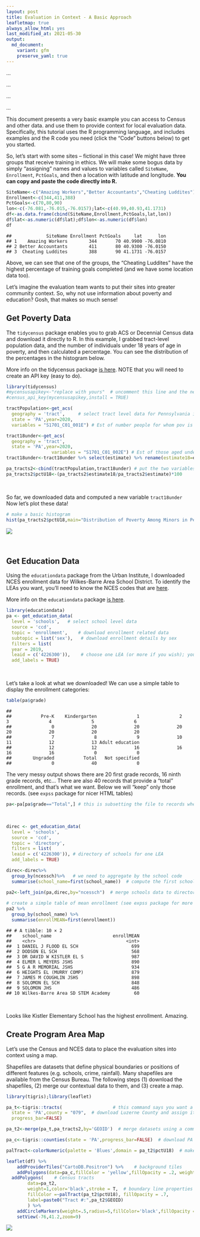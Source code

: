 ```yaml
---
layout: post  
title: Evaluation in Context - A Basic Approach
leafletmap: true
always_allow_html: yes
last_modified_at: 2021-05-30
output: 
  md_document:
    variant: gfm
    preserve_yaml: true
---
```


<head>
  <!--code-->
  
  <script src="libs/jquery/jquery.min.js"></script>
  <meta name="viewport" content="width=device-width, initial-scale=1" />
  <link href="libs/bootstrap/css/flatly.min.css" rel="stylesheet" />
  <script src="libs/bootstrap/js/bootstrap.min.js"></script>
  <script src="libs/bootstrap/shim/html5shiv.min.js"></script>
  
  ...
  <!--more libraries-->
  ...
  
  <link href="libs/rstudio_leaflet/rstudio_leaflet.css" rel="stylesheet" />
  <script src="libs/leaflet-binding/leaflet.js"></script>
  
  <!--code-->
</head>


  <script src="https://rstudio.github.io/leaflet/libs/jquery/jquery.min.js"></script>
  <meta name="viewport" content="width=device-width, initial-scale=1" />
  <link href="https://rstudio.github.io/leaflet/libs/bootstrap/css/flatly.min.css" rel="stylesheet" />
  
  ...
  <!--more libraries-->
  ...
  
  <link     href="https://rstudio.github.io/leaflet/libs/rstudio_leaflet/rstudio_leaflet.css" rel="stylesheet" />
  <script src= "https://rstudio.github.io/leaflet/libs/leaflet-binding/leaflet.js"></script>

This document presents a very basic example you can access to Census and
other data. and use them to provide context for local evaluation data.
Specifically, this tutorial uses the R programming language, and
includes examples and the R code you need (click the “Code” buttons
below) to get you started.

So, let’s start with some sites – fictional in this case! We might have
three groups that receive training in ethics. We will make some bogus
data by simply “assigning” names and values to variables called
`SiteName`, `Enrollment`, `PctGoals`, and then a location with latitude
and longitude. **You can copy and paste the code directly into R.**

``` r
SiteName<-c("Amazing Workers","Better Accountants","Cheating Luddites")
Enrollment<-c(344,411,388)
PctGoals<-c(70,80,90)
lon<-c(-76.081,-76.015,-76.0157);lat<-c(40.99,40.93,41.1731)
df<-as.data.frame(cbind(SiteName,Enrollment,PctGoals,lat,lon))
df$lat<-as.numeric(df$lat);df$lon<-as.numeric(df$lon)
df
```

    ##             SiteName Enrollment PctGoals     lat      lon
    ## 1    Amazing Workers        344       70 40.9900 -76.0810
    ## 2 Better Accountants        411       80 40.9300 -76.0150
    ## 3  Cheating Luddites        388       90 41.1731 -76.0157

Above, we can see that one of the groups, the “Cheating Luddites” have
the highest percentage of training goals completed (and we have some
location data too).

Let’s imagine the evaluation team wants to put their sites into greater
community context. So, why not use information about poverty and
education? Gosh, that makes so much sense!

## Get Poverty Data

The `tidycensus` package enables you to grab ACS or Decennial Census
data and download it directly to R. In this example, I grabbed
tract-level population data, and the number of individuals under 18
years of age in poverty, and then calculated a percentage. You can see
the distribution of the percentages in the histogram below.

More info on the tidycensus package
<a href="https://walker-data.com/tidycensus/articles/basic-usage.html">is
here</a>. NOTE that you will need to create an API key (easy to do).

``` r
library(tidycensus)
#mycensusapikey<-"replace with yours"  # uncomment this line and the next one when you run this code
#census_api_key(mycensusapikey,install = TRUE)

tractPopulation<-get_acs(
  geography = 'tract',     # select tract level data for Pennsylvania in 2020
  state = 'PA',year=2020,
  variables = "S1701_C01_001E") # Est of number people for whom pov is determined

tract18under<-get_acs(
  geography = 'tract',
  state = 'PA',year=2020,
                 variables = "S1701_C01_002E") # Est of those aged under 18 years of age
tract18under<-tract18under %>% select(estimate) %>% rename(estimate18=estimate)

pa_tracts2<-cbind(tractPopulation,tract18under) # put the two variables into one dataframe
pa_tracts2$pctU18<-(pa_tracts2$estimate18/pa_tracts2$estimate)*100
```

 

So far, we downloaded data and computed a new variable `tract18under`
Now let’s plot these data!

``` r
# make a basic histogram
hist(pa_tracts2$pctU18,main="Distribution of Poverty Among Minors in Pennsylvania Tracts")
```

![](ed_data_example_files/figure-markdown_github/plot1-1.png)

 

## Get Education Data

Using the `educationdata` package from the Urban Institute, I downloaded
NCES enrollment data for Wilkes-Barre Area School District. To identify
the LEAs you want, you’ll need to know the NCES codes that are
<a href="https://nces.ed.gov/ccd/districtsearch/">here</a>.

More info on the `educationdata` package
<a href="https://github.com/UrbanInstitute/education-data-package-r">is
here</a>.

``` r
library(educationdata)
pa <- get_education_data(
  level = 'schools',   # select school level data
  source = 'ccd', 
  topic = 'enrollment',    # download enrollment related data 
  subtopic = list('sex'),   # download enrollment details by sex
  filters = list(
  year = 2019,
  leaid = c('4226300')),    # choose one LEA (or more if you wish); you'll get all schools in the LEA
  add_labels = TRUE)
```

 

Let’s take a look at what we downloaded! We can use a simple table to
display the enrollment categories:

``` r
table(pa$grade)
```

    ## 
    ##           Pre-K    Kindergarten               1               2               3               4               5               6 
    ##               0              20              20              20              20              20              20              20 
    ##               7               8               9              10              11              12              13 Adult education 
    ##              12              12              16              16              16              16               0               0 
    ##        Ungraded           Total   Not specified 
    ##               0              40               0

The very messy output shows there are 20 first grade records, 16 ninth
grade records, etc… There are also 40 records that provide a “total”
enrollment, and that’s what we want. Below we will “keep” only those
records. (see `expss` package for nicer HTML tables)

``` r
pa<-pa[pa$grade=="Total",] # this is subsetting the file to records where grade is equal to "Total"
```

 

``` r
direc <- get_education_data(
  level = 'schools', 
  source = 'ccd', 
  topic = 'directory', 
  filters = list(
  leaid = c('4226300')), # directory of schools for one LEA
  add_labels = TRUE)

direc<-direc%>%
  group_by(ncessch)%>%   # we need to aggregate by the school code
  summarise(school_name=first(school_name))  # compute the first school name, so we get one record per school

pa2<-left_join(pa,direc,by="ncessch")  # merge schools data to directory information (e.g. school names)
  
# create a simple table of mean enrollment (see expss package for more refined tables)
pa2 %>% 
  group_by(school_name) %>% 
  summarise(enrollMEAN=first(enrollment))
```

    ## # A tibble: 10 × 2
    ##    school_name                       enrollMEAN
    ##    <chr>                                  <int>
    ##  1 DANIEL J FLOOD EL SCH                    699
    ##  2 DODSON EL SCH                            568
    ##  3 DR DAVID W KISTLER EL S                  987
    ##  4 ELMER L MEYERS JSHS                      890
    ##  5 G A R MEMORIAL JSHS                      934
    ##  6 HEIGHTS EL (MURRY COMP)                  879
    ##  7 JAMES M COUGHLIN JSHS                    898
    ##  8 SOLOMON EL SCH                           848
    ##  9 SOLOMON JHS                              486
    ## 10 Wilkes-Barre Area SD STEM Academy         60

 

Looks like Kistler Elementary School has the highest enrollment.
Amazing.

## Create Program Area Map

Let’s use the Census and NCES data to place the evaluation sites into
context using a map.

Shapefiles are datasets that define physical boundaries or positions of
different features (e.g. schools, crime, rainfall). Many shapefiles are
available from the Census Bureau. The following steps (1) download the
shapefiles, (2) merge our contextual data to them, and (3) create a map.

``` r
library(tigris);library(leaflet)

pa_t<-tigris::tracts(                   # this command says you want a tract shapefile
  state = 'PA',county = "079",  # download Luzerne County and assign it as `pa_t`
  progress_bar=FALSE)

pa_t2<-merge(pa_t,pa_tracts2,by='GEOID')  # merge datasets using a common variable

pa_c<-tigris::counties(state = 'PA',progress_bar=FALSE)  # download PA counties

palTract<-colorNumeric(palette = 'Blues',domain = pa_t2$pctU18)  # make a set of colors that align with the map

leaflet(df) %>% 
    addProviderTiles("CartoDB.Positron") %>%    # background tiles
    addPolygons(data=pa_c,fillColor = 'yellow',fillOpacity = .2, weight=.4) %>%    # counties
  addPolygons(    # Census tracts
        data=pa_t2,     
        weight=1,color='black',stroke = T,  # boundary line properties
        fillColor =~palTract(pa_t2$pctU18), fillOpacity = .7,
        label=paste0("Tract #:",pa_t2$GEOID)
        ) %>%
    addCircleMarkers(weight=.5,radius=5,fillColor='black',fillOpacity = 1, label=df$SiteName) %>%
    setView(-76,41.2,zoom=9)
```

![](ed_data_example_files/figure-markdown_github/unnamed-chunk-5-1.png)
